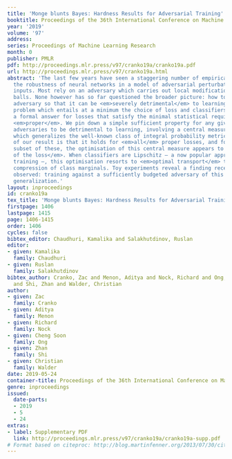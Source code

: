 ```yaml
---
title: 'Monge blunts Bayes: Hardness Results for Adversarial Training'
booktitle: Proceedings of the 36th International Conference on Machine Learning
year: '2019'
volume: '97'
address: 
series: Proceedings of Machine Learning Research
month: 0
publisher: PMLR
pdf: http://proceedings.mlr.press/v97/cranko19a/cranko19a.pdf
url: http://proceedings.mlr.press/v97/cranko19a.html
abstract: 'The last few years have seen a staggering number of empirical studies of
  the robustness of neural networks in a model of adversarial perturbations of their
  inputs. Most rely on an adversary which carries out local modifications within prescribed
  balls. None however has so far questioned the broader picture: how to frame a <em>resource-bounded</em>
  adversary so that it can be <em>severely detrimental</em> to learning, a non-trivial
  problem which entails at a minimum the choice of loss and classifiers. We suggest
  a formal answer for losses that satisfy the minimal statistical requirement of being
  <em>proper</em>. We pin down a simple sufficient property for any given class of
  adversaries to be detrimental to learning, involving a central measure of “harmfulness”
  which generalizes the well-known class of integral probability metrics. A key feature
  of our result is that it holds for <em>all</em> proper losses, and for a popular
  subset of these, the optimisation of this central measure appears to be <em>independent
  of the loss</em>. When classifiers are Lipschitz – a now popular approach in adversarial
  training –, this optimisation resorts to <em>optimal transport</em> to make a low-budget
  compression of class marginals. Toy experiments reveal a finding recently separately
  observed: training against a sufficiently budgeted adversary of this kind <em>improves</em>
  generalization.'
layout: inproceedings
id: cranko19a
tex_title: 'Monge blunts Bayes: Hardness Results for Adversarial Training'
firstpage: 1406
lastpage: 1415
page: 1406-1415
order: 1406
cycles: false
bibtex_editor: Chaudhuri, Kamalika and Salakhutdinov, Ruslan
editor:
- given: Kamalika
  family: Chaudhuri
- given: Ruslan
  family: Salakhutdinov
bibtex_author: Cranko, Zac and Menon, Aditya and Nock, Richard and Ong, Cheng Soon
  and Shi, Zhan and Walder, Christian
author:
- given: Zac
  family: Cranko
- given: Aditya
  family: Menon
- given: Richard
  family: Nock
- given: Cheng Soon
  family: Ong
- given: Zhan
  family: Shi
- given: Christian
  family: Walder
date: 2019-05-24
container-title: Proceedings of the 36th International Conference on Machine Learning
genre: inproceedings
issued:
  date-parts:
  - 2019
  - 5
  - 24
extras:
- label: Supplementary PDF
  link: http://proceedings.mlr.press/v97/cranko19a/cranko19a-supp.pdf
# Format based on citeproc: http://blog.martinfenner.org/2013/07/30/citeproc-yaml-for-bibliographies/
---
```


